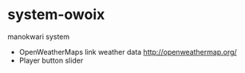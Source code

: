 # system-owoix
manokwari system 

- OpenWeatherMaps link weather data http://openweathermap.org/
- Player button slider
